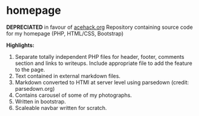 # homepage
**DEPRECIATED** in favour of [acehack.org](https://github.com/saksham0808/acehack)
Repository containing source code for my homepage (PHP, HTML/CSS, Bootstrap)

**Highlights:**

1. Separate totally independent PHP files for header, footer, comments section and links to writeups. Include appropriate file to add the feature to the page.
2. Text contained in external markdown files.
3. Markdown converted to HTMl at server level using parsedown (credit: parsedown.org)
4. Contains carousel of some of my photographs.
5. Written in bootstrap.
6. Scaleable navbar written for scratch.

